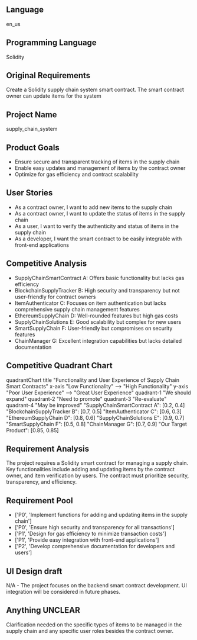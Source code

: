 ## Language

en_us

## Programming Language

Solidity

## Original Requirements

Create a Solidity supply chain system smart contract. The smart contract owner can update items for the system

## Project Name

supply_chain_system

## Product Goals

- Ensure secure and transparent tracking of items in the supply chain
- Enable easy updates and management of items by the contract owner
- Optimize for gas efficiency and contract scalability

## User Stories

- As a contract owner, I want to add new items to the supply chain
- As a contract owner, I want to update the status of items in the supply chain
- As a user, I want to verify the authenticity and status of items in the supply chain
- As a developer, I want the smart contract to be easily integrable with front-end applications

## Competitive Analysis

- SupplyChainSmartContract A: Offers basic functionality but lacks gas efficiency
- BlockchainSupplyTracker B: High security and transparency but not user-friendly for contract owners
- ItemAuthenticator C: Focuses on item authentication but lacks comprehensive supply chain management features
- EthereumSupplyChain D: Well-rounded features but high gas costs
- SupplyChainSolutions E: Good scalability but complex for new users
- SmartSupplyChain F: User-friendly but compromises on security features
- ChainManager G: Excellent integration capabilities but lacks detailed documentation

## Competitive Quadrant Chart

quadrantChart
    title "Functionality and User Experience of Supply Chain Smart Contracts"
    x-axis "Low Functionality" --> "High Functionality"
    y-axis "Poor User Experience" --> "Great User Experience"
    quadrant-1 "We should expand"
    quadrant-2 "Need to promote"
    quadrant-3 "Re-evaluate"
    quadrant-4 "May be improved"
    "SupplyChainSmartContract A": [0.2, 0.4]
    "BlockchainSupplyTracker B": [0.7, 0.5]
    "ItemAuthenticator C": [0.6, 0.3]
    "EthereumSupplyChain D": [0.8, 0.6]
    "SupplyChainSolutions E": [0.9, 0.7]
    "SmartSupplyChain F": [0.5, 0.8]
    "ChainManager G": [0.7, 0.9]
    "Our Target Product": [0.85, 0.85]

## Requirement Analysis

The project requires a Solidity smart contract for managing a supply chain. Key functionalities include adding and updating items by the contract owner, and item verification by users. The contract must prioritize security, transparency, and efficiency.

## Requirement Pool

- ['P0', 'Implement functions for adding and updating items in the supply chain']
- ['P0', 'Ensure high security and transparency for all transactions']
- ['P1', 'Design for gas efficiency to minimize transaction costs']
- ['P1', 'Provide easy integration with front-end applications']
- ['P2', 'Develop comprehensive documentation for developers and users']

## UI Design draft

N/A - The project focuses on the backend smart contract development. UI integration will be considered in future phases.

## Anything UNCLEAR

Clarification needed on the specific types of items to be managed in the supply chain and any specific user roles besides the contract owner.

